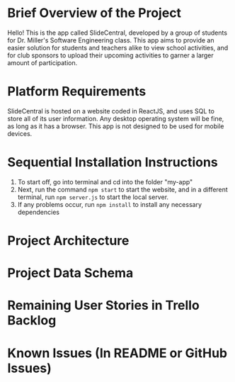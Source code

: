 # Brief Overview of the Project

Hello! This is the app called SlideCentral, developed by a group of students for Dr. Miller's Software Engineering class. This app aims to provide an easier solution for students and teachers alike to view school activities, and for club sponsors to upload their upcoming activities to garner a larger amount of participation. 

# Platform Requirements
SlideCentral is hosted on a website coded in ReactJS, and uses SQL to store all of its user information. Any desktop operating system will be fine, as long as it has a browser. This app is not designed to be used for mobile devices.


# Sequential Installation Instructions
1. To start off, go into terminal and cd into the folder "my-app"
2. Next, run the command `npm start` to start the website, and in a different
	terminal, run `npm server.js` to start the local server.
3. If any problems occur, run `npm install` to install any necessary dependencies

# Project Architecture


# Project Data Schema

# Remaining User Stories in Trello Backlog

# Known Issues (In README or GitHub Issues)











